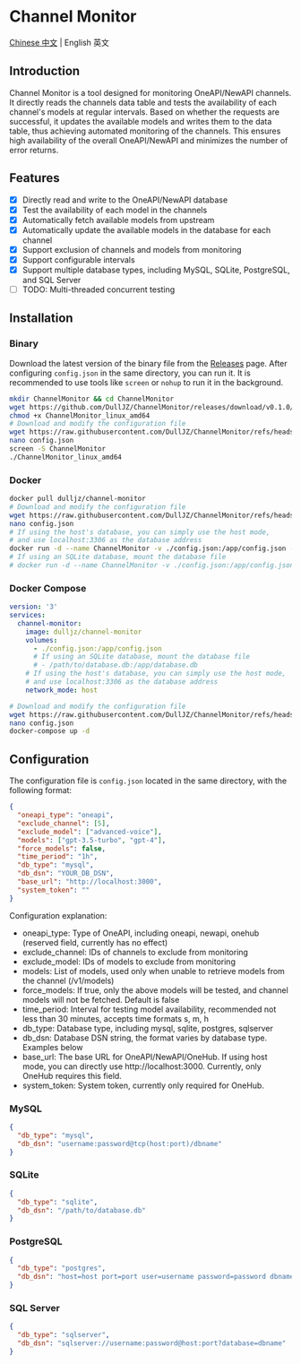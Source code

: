# Channel Monitor

[Chinese 中文](README-zh.md) | English 英文

## Introduction

Channel Monitor is a tool designed for monitoring OneAPI/NewAPI channels. It directly reads the channels data table and tests the availability of each channel's models at regular intervals. Based on whether the requests are successful, it updates the available models and writes them to the data table, thus achieving automated monitoring of the channels. This ensures high availability of the overall OneAPI/NewAPI and minimizes the number of error returns.

## Features

- [x] Directly read and write to the OneAPI/NewAPI database
- [x] Test the availability of each model in the channels
- [x] Automatically fetch available models from upstream
- [x] Automatically update the available models in the database for each channel
- [x] Support exclusion of channels and models from monitoring
- [x] Support configurable intervals
- [x] Support multiple database types, including MySQL, SQLite, PostgreSQL, and SQL Server
- [ ] TODO: Multi-threaded concurrent testing

## Installation

### Binary

Download the latest version of the binary file from the [Releases](https://github.com/DullJZ/ChannelMonitor/releases) page. After configuring `config.json` in the same directory, you can run it. It is recommended to use tools like `screen` or `nohup` to run it in the background.

```bash
mkdir ChannelMonitor && cd ChannelMonitor
wget https://github.com/DullJZ/ChannelMonitor/releases/download/v0.1.0/ChannelMonitor_linux_amd64
chmod +x ChannelMonitor_linux_amd64
# Download and modify the configuration file
wget https://raw.githubusercontent.com/DullJZ/ChannelMonitor/refs/heads/main/config_example.json -O config.json
nano config.json
screen -S ChannelMonitor
./ChannelMonitor_linux_amd64
```

### Docker

```bash
docker pull dulljz/channel-monitor
# Download and modify the configuration file
wget https://raw.githubusercontent.com/DullJZ/ChannelMonitor/refs/heads/main/config_example.json -O config.json
nano config.json
# If using the host's database, you can simply use the host mode,
# and use localhost:3306 as the database address
docker run -d --name ChannelMonitor -v ./config.json:/app/config.json --net host dulljz/channel-monitor
# If using an SQLite database, mount the database file
# docker run -d --name ChannelMonitor -v ./config.json:/app/config.json -v /path/to/database.db:/app/database.db dulljz/channel-monitor
```

### Docker Compose

```yaml
version: '3'
services:
  channel-monitor:
    image: dulljz/channel-monitor
    volumes:
      - ./config.json:/app/config.json
      # If using an SQLite database, mount the database file
      # - /path/to/database.db:/app/database.db
    # If using the host's database, you can simply use the host mode,
    # and use localhost:3306 as the database address
    network_mode: host
```

```bash
# Download and modify the configuration file
wget https://raw.githubusercontent.com/DullJZ/ChannelMonitor/refs/heads/main/config_example.json -O config.json
nano config.json
docker-compose up -d
```

## Configuration

The configuration file is `config.json` located in the same directory, with the following format:

```json
{
  "oneapi_type": "oneapi",
  "exclude_channel": [5],
  "exclude_model": ["advanced-voice"],
  "models": ["gpt-3.5-turbo", "gpt-4"],
  "force_models": false,
  "time_period": "1h",
  "db_type": "mysql",
  "db_dsn": "YOUR_DB_DSN",
  "base_url": "http://localhost:3000",
  "system_token": ""
}
```

Configuration explanation:
- oneapi_type: Type of OneAPI, including oneapi, newapi, onehub (reserved field, currently has no effect)
- exclude_channel: IDs of channels to exclude from monitoring
- exclude_model: IDs of models to exclude from monitoring
- models: List of models, used only when unable to retrieve models from the channel (/v1/models)
- force_models: If true, only the above models will be tested, and channel models will not be fetched. Default is false
- time_period: Interval for testing model availability, recommended not less than 30 minutes, accepts time formats s, m, h
- db_type: Database type, including mysql, sqlite, postgres, sqlserver
- db_dsn: Database DSN string, the format varies by database type. Examples below
- base_url: The base URL for OneAPI/NewAPI/OneHub. If using host mode, you can directly use http://localhost:3000. Currently, only OneHub requires this field.
- system_token: System token, currently only required for OneHub.

### MySQL

```json
{
  "db_type": "mysql",
  "db_dsn": "username:password@tcp(host:port)/dbname"
}
```

### SQLite

```json
{
  "db_type": "sqlite",
  "db_dsn": "/path/to/database.db"
}
```

### PostgreSQL

```json
{
  "db_type": "postgres",
  "db_dsn": "host=host port=port user=username password=password dbname=dbname sslmode=disable"
}
```

### SQL Server

```json
{
  "db_type": "sqlserver",
  "db_dsn": "sqlserver://username:password@host:port?database=dbname"
}
```